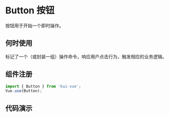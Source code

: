 # Button 按钮
按钮用于开始一个即时操作。

## 何时使用
标记了一个（或封装一组）操作命令，响应用户点击行为，触发相应的业务逻辑。

## 组件注册
```js
import { Button } from 'kui-vue';
Vue.use(Button);
```
## 代码演示